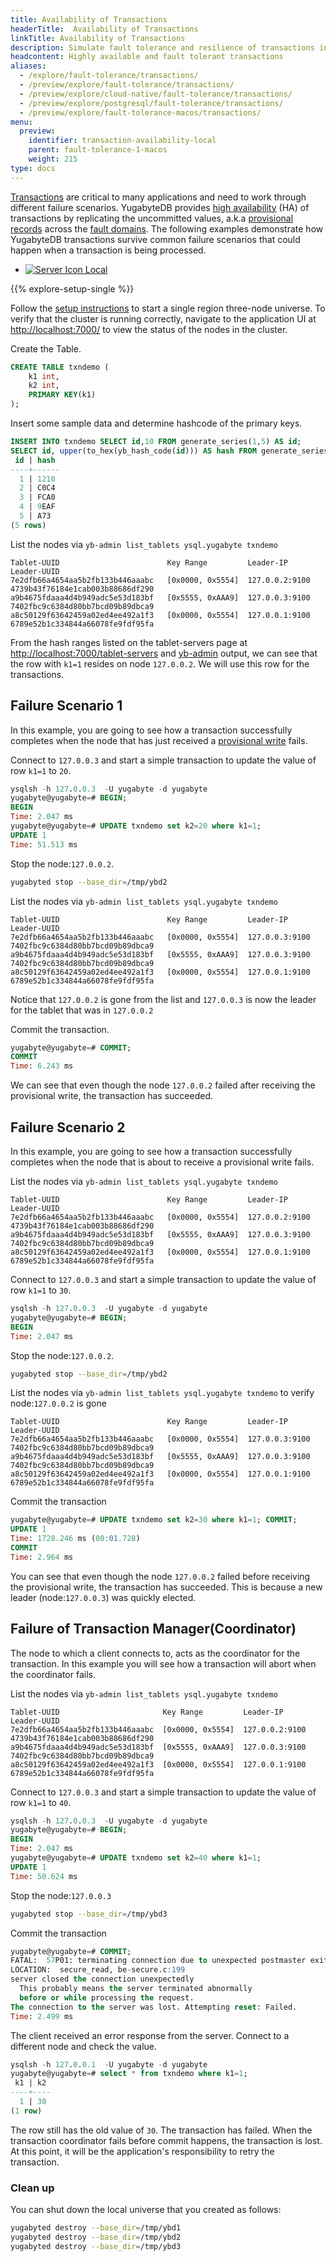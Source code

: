 ```yaml
---
title: Availability of Transactions
headerTitle:  Availability of Transactions
linkTitle: Availability of Transactions
description: Simulate fault tolerance and resilience of transactions in a local YugabyteDB database universe.
headcontent: Highly available and fault tolerant transactions
aliases:
  - /explore/fault-tolerance/transactions/
  - /preview/explore/fault-tolerance/transactions/
  - /preview/explore/cloud-native/fault-tolerance/transactions/
  - /preview/explore/postgresql/fault-tolerance/transactions/
  - /preview/explore/fault-tolerance-macos/transactions/
menu:
  preview:
    identifier: transaction-availability-local
    parent: fault-tolerance-1-macos
    weight: 215
type: docs
---
```


[Transactions](../../../architecture/transactions/distributed-txns/) are critical to many applications and need to work through different failure scenarios.  YugabyteDB provides [high availability](../../../architecture/core-functions/high-availability/) (HA) of transactions by replicating the uncommitted values, a.k.a [provisional records](../../../architecture/transactions/distributed-txns/#provisional-records) across the [fault domains](../../../architecture/docdb-replication/replication/#fault-domains). The following examples demonstrate how YugabyteDB transactions survive common failure scenarios that could happen when a transaction is being processed.


<ul class="nav nav-tabs-alt nav-tabs-yb">
  <li>
    <a href="../macos/transaction-availability" class="nav-link active">
      <img src="/icons/database.svg" alt="Server Icon">
      Local
    </a>
  </li>
</ul>

{{% explore-setup-single %}}

Follow the [setup instructions](../../#set-up-yugabytedb-universe) to start a single region three-node universe. To verify that the cluster is running correctly, navigate to the application UI at <http://localhost:7000/> to view the status of the nodes in the cluster.

Create the Table.
```sql
CREATE TABLE txndemo (
    k1 int,
    k2 int,
    PRIMARY KEY(k1)
);
```
Insert some sample data and determine hashcode of the primary keys.
```sql
INSERT INTO txndemo SELECT id,10 FROM generate_series(1,5) AS id;
SELECT id, upper(to_hex(yb_hash_code(id))) AS hash FROM generate_series(1,5) AS id;
 id | hash
----+------
  1 | 1210
  2 | C0C4
  3 | FCA0
  4 | 9EAF
  5 | A73
(5 rows)

```    
List the nodes via `yb-admin list_tablets ysql.yugabyte txndemo`
```
Tablet-UUID                        Key Range         Leader-IP       Leader-UUID
7e2dfb66a4654aa5b2fb133b446aaabc   [0x0000, 0x5554]  127.0.0.2:9100  4739b43f76184e1cab003b88686df290
a9b4675fdaaa4d4b949adc5e53d183bf   [0x5555, 0xAAA9]  127.0.0.3:9100  7402fbc9c6384d80bb7bcd09b89dbca9
a8c50129f63642459a02ed4ee492a1f3   [0x0000, 0x5554]  127.0.0.1:9100  6789e52b1c334844a66078fe9fdf95fa
```

From the hash ranges listed on the tablet-servers page at <http://localhost:7000/tablet-servers> and [yb-admin](../../../admin/yb-admin/) output, we can see that the row with `k1=1` resides on node `127.0.0.2`. We will use this row for the transactions.


## Failure Scenario 1
In this example, you are going to see how a transaction successfully completes when the node that has just received a [provisional write](../../../architecture/transactions/distributed-txns/#provisional-records) fails.

Connect to `127.0.0.3` and start a simple transaction to update the value of row `k1=1` to `20`.
```sql
ysqlsh -h 127.0.0.3  -U yugabyte -d yugabyte
yugabyte@yugabyte=# BEGIN;
BEGIN
Time: 2.047 ms
yugabyte@yugabyte=# UPDATE txndemo set k2=20 where k1=1;
UPDATE 1
Time: 51.513 ms
```    
Stop the node:`127.0.0.2`.
```sh
yugabyted stop --base_dir=/tmp/ybd2
```

List the nodes via `yb-admin list_tablets ysql.yugabyte txndemo`
```
Tablet-UUID                        Key Range         Leader-IP       Leader-UUID
7e2dfb66a4654aa5b2fb133b446aaabc   [0x0000, 0x5554]  127.0.0.3:9100  7402fbc9c6384d80bb7bcd09b89dbca9
a9b4675fdaaa4d4b949adc5e53d183bf   [0x5555, 0xAAA9]  127.0.0.3:9100  7402fbc9c6384d80bb7bcd09b89dbca9
a8c50129f63642459a02ed4ee492a1f3   [0x0000, 0x5554]  127.0.0.1:9100  6789e52b1c334844a66078fe9fdf95fa
```
Notice that `127.0.0.2` is gone from the list and `127.0.0.3` is now the leader for the tablet that was in `127.0.0.2`

Commit the transaction.
```sql
yugabyte@yugabyte=# COMMIT;
COMMIT
Time: 6.243 ms
```    
We can see that even though the node `127.0.0.2` failed after receiving the provisional write, the transaction has succeeded.

## Failure Scenario 2
In this example, you are going to see how a transaction successfully completes when the node that is about to receive a provisional write fails.

List the nodes via `yb-admin list_tablets ysql.yugabyte txndemo`
```
Tablet-UUID                        Key Range         Leader-IP       Leader-UUID
7e2dfb66a4654aa5b2fb133b446aaabc   [0x0000, 0x5554]  127.0.0.2:9100  4739b43f76184e1cab003b88686df290
a9b4675fdaaa4d4b949adc5e53d183bf   [0x5555, 0xAAA9]  127.0.0.3:9100  7402fbc9c6384d80bb7bcd09b89dbca9
a8c50129f63642459a02ed4ee492a1f3   [0x0000, 0x5554]  127.0.0.1:9100  6789e52b1c334844a66078fe9fdf95fa
```    
Connect to `127.0.0.3` and start a simple transaction to update the value of row `k1=1` to `30`.
```sql
ysqlsh -h 127.0.0.3  -U yugabyte -d yugabyte
yugabyte@yugabyte=# BEGIN;
BEGIN
Time: 2.047 ms
```    

Stop the node:`127.0.0.2`.
```sh
yugabyted stop --base_dir=/tmp/ybd2
```

List the nodes via `yb-admin list_tablets ysql.yugabyte txndemo` to verify node:`127.0.0.2` is gone
```
Tablet-UUID                        Key Range         Leader-IP       Leader-UUID
7e2dfb66a4654aa5b2fb133b446aaabc   [0x0000, 0x5554]  127.0.0.3:9100  7402fbc9c6384d80bb7bcd09b89dbca9
a9b4675fdaaa4d4b949adc5e53d183bf   [0x5555, 0xAAA9]  127.0.0.3:9100  7402fbc9c6384d80bb7bcd09b89dbca9
a8c50129f63642459a02ed4ee492a1f3   [0x0000, 0x5554]  127.0.0.1:9100  6789e52b1c334844a66078fe9fdf95fa
```   
Commit the transaction
```sql
yugabyte@yugabyte=# UPDATE txndemo set k2=30 where k1=1; COMMIT;
UPDATE 1
Time: 1728.246 ms (00:01.728)
COMMIT
Time: 2.964 ms
```    
You can see that even though the node `127.0.0.2` failed before receiving the provisional write, the transaction has succeeded. This is because a new leader (node:`127.0.0.3`) was quickly elected.
    
## Failure of Transaction Manager(Coordinator)
The node to which a client connects to, acts as the coordinator for the transaction. In this example you will  see how a transaction will abort when the coordinator fails.

List the nodes via `yb-admin list_tablets ysql.yugabyte txndemo`
```
Tablet-UUID                       Key Range         Leader-IP       Leader-UUID
7e2dfb66a4654aa5b2fb133b446aaabc  [0x0000, 0x5554]  127.0.0.2:9100  4739b43f76184e1cab003b88686df290
a9b4675fdaaa4d4b949adc5e53d183bf  [0x5555, 0xAAA9]  127.0.0.3:9100  7402fbc9c6384d80bb7bcd09b89dbca9
a8c50129f63642459a02ed4ee492a1f3  [0x0000, 0x5554]  127.0.0.1:9100  6789e52b1c334844a66078fe9fdf95fa
```    
Connect to `127.0.0.3` and start a simple transaction to update the value of row `k1=1` to `40`.
```sql
ysqlsh -h 127.0.0.3  -U yugabyte -d yugabyte
yugabyte@yugabyte=# BEGIN;
BEGIN
Time: 2.047 ms
yugabyte@yugabyte=# UPDATE txndemo set k2=40 where k1=1;
UPDATE 1
Time: 50.624 ms
 ```

Stop the node:`127.0.0.3` 
```sh
yugabyted stop --base_dir=/tmp/ybd3
```

Commit the transaction
```sql
yugabyte@yugabyte=# COMMIT;
FATAL:  57P01: terminating connection due to unexpected postmaster exit
LOCATION:  secure_read, be-secure.c:199
server closed the connection unexpectedly
  This probably means the server terminated abnormally
  before or while processing the request.
The connection to the server was lost. Attempting reset: Failed.
Time: 2.499 ms
```

The client received an error response from the server. Connect to a different node and check the value.
```sql
ysqlsh -h 127.0.0.1  -U yugabyte -d yugabyte
yugabyte@yugabyte=# select * from txndemo where k1=1;
 k1 | k2
----+----
  1 | 30
(1 row)
```

The row still has the old value of `30`. The transaction has failed. When the transaction coordinator fails before commit happens, the transaction is lost. At this point, it will be the application's responsibility to retry the transaction.


### Clean up

You can shut down the local universe that you created as follows:

```sh
yugabyted destroy --base_dir=/tmp/ybd1
yugabyted destroy --base_dir=/tmp/ybd2
yugabyted destroy --base_dir=/tmp/ybd3
```
